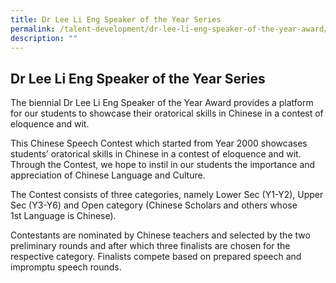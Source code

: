 ```yaml
---
title: Dr Lee Li Eng Speaker of the Year Series
permalink: /talent-development/dr-lee-li-eng-speaker-of-the-year-award/
description: ""
---
```

Dr Lee Li Eng Speaker of the Year Series
----------------------------------------

The biennial Dr Lee Li Eng Speaker of the Year Award provides a platform for our students to showcase their oratorical skills in Chinese in a contest of eloquence and wit.

This Chinese Speech Contest which started from Year 2000 showcases students’ oratorical skills in Chinese in a contest of eloquence and wit. Through the Contest, we hope to instil in our students the importance and appreciation of Chinese Language and Culture.

The Contest consists of three categories, namely Lower Sec (Y1-Y2), Upper Sec (Y3-Y6) and Open category (Chinese Scholars and others whose 1st Language is Chinese).

Contestants are nominated by Chinese teachers and selected by the two preliminary rounds and after which three finalists are chosen for the respective category. Finalists compete based on prepared speech and impromptu speech rounds.